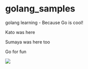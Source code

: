# golang_samples
golang learning - Because Go is cool!

Kato was here 

Sumaya was here too

Go for fun


![](https://cdn.chrisshort.net/testing-certificate-chains-in-go/GOPHER_MIC_DROP.png)
